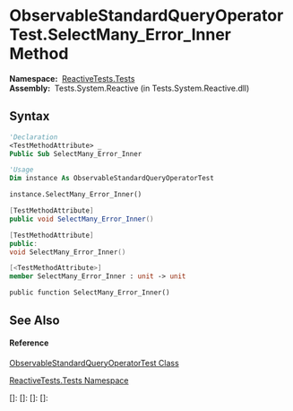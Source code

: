 # ObservableStandardQueryOperatorTest.SelectMany\_Error\_Inner Method

**Namespace:**  [ReactiveTests.Tests](ReactiveTests.Tests\ReactiveTests.Tests.md)  
**Assembly:**  Tests.System.Reactive (in Tests.System.Reactive.dll)

## Syntax

```vb
'Declaration
<TestMethodAttribute> _
Public Sub SelectMany_Error_Inner
```

```vb
'Usage
Dim instance As ObservableStandardQueryOperatorTest

instance.SelectMany_Error_Inner()
```

```csharp
[TestMethodAttribute]
public void SelectMany_Error_Inner()
```

```c++
[TestMethodAttribute]
public:
void SelectMany_Error_Inner()
```

```fsharp
[<TestMethodAttribute>]
member SelectMany_Error_Inner : unit -> unit 
```

```jscript
public function SelectMany_Error_Inner()
```

## See Also

#### Reference

[ObservableStandardQueryOperatorTest Class](ObservableStandardQueryOperatorTest\ObservableStandardQueryOperatorTest.md)

[ReactiveTests.Tests Namespace](ReactiveTests.Tests\ReactiveTests.Tests.md)

[]: 
[]: 
[]: 
[]: 